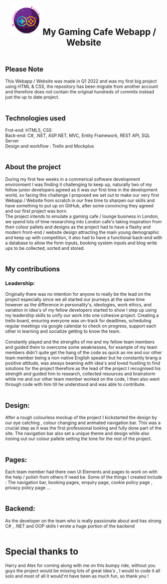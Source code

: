 <header>
 <img src="logo.png" style="width:96px; height:auto; display:inline;">  
 <h1 style="display:inline;"> My Gaming Cafe Webapp / Website </h1>  
</header>

<h2> Please Note </h2>
This Webapp / Website was made in Q1 2022 and was my first big project using HTML & CSS, the repository has been migrate from another account and therefore does not contain the original hundreds of commits instead just the up to date project.
</br>
</br>
<h2> Technologies used </h2>
Frot-end: HTML5, CSS </br> Back-end: C#, .NET, ASP.NET, MVC, Entity Framework, REST API, SQL Server  </br> Design and workflow : Trello and Mockplus
</br>
</br>
<h2> About the project </h2>
During my first few weeks in a commerical software development environment I was finding it challenging to keep up, naturally two of my fellow junior developers agreed as it was our first time in the development world, so facing this challenge I proposed we set out to make our very first Webapp / Website from scratch in our free time to sharpen our skills and have something to put up on GitHub, after some convincing they agreed and our first project was born.
</br>
The project intends to emulate a gaming cafe / lounge business in London, we spend lots of time researching into London cafe's taking inspiration from their colour pallets and designs as the project had to have a flashy and modern front-end / website design attracting the main young demographic and keep up with competition, it also had to have a functional back-end with a database to allow the form inputs, booking system inputs and blog write ups to be collected, sorted and stored.
</br>
</br>
<h2>My contributions</h2>
<h3> Leadership:</h3>
Originally there was no intention for anyone to really be the lead on the project especially since we all started our journeys at the same time however as the difference in personality's, ideologies, work ethics, and variation in idea's of my fellow developers started to show I step up using my leadership skills to unify our work into one cohesive project. Creating a trello board, ensuring everyone was on-track for deadlines, scheduling regular meetings via google calendar to check on progress, support each other in learning and socialize getting to know the team. 
</br>
</br>
Constantly played and the strengths of me and my fellow team members and guided them to overcome some weaknesses, for example of my team members didn't quite get the hang of the code as quick as me and our other team member being a non-native English speaker but he constantly brang a positive attitude, was always beaming with idea's and loved hustling to find solutions for the project therefore as the lead of the project I recognised his strength and guided him to research, collected resources and brainstorm while me and our other team member worked on the code, I then also went through code with him till he understood and was able to contribute. </br>
</br>
<h2>Design:</h2>
After a rough colourless mockup of the project I kickstarted the design by our eye catching , colour changing and animated navigation bar. This was a crucial step as it was the first professional looking and fully done part of the site. The navigation bar also set a unique theme and design while also ironing out our colour pallete setting the tone for the rest of the project.
</br>
</br>
<h2>Pages:</h2>
Each team member had there own UI Elements and pages to work on with the help / polish from others if need be. Some of the things I created include : The navigation bar, booking pages, enquiry page, cookie policy page , privacy policy page ...
</br>
</br>
<h2>Backend:</h2>
As the developer on the team who is really passionate about and has strong C# , .NET and OOP skills I wrote a huge portion of the backend

</br>
</br>
<h1> Special thanks to</h1>
Harry and Alex for coming along with me on this bumpy ride, without you guys the project would be missing lots of great idea's , I would to code it all solo and most of all it would'nt have been as much fun, so thank you !
